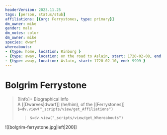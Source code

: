 ```yaml
---
headerVersion: 2023.11.25
tags: [person, status/stub]
affiliations: [{org: Ferrystones, type: primary}]
dm_owner: mike
gender: male
dm_notes: color
dm_owner: mike
species: dwarf
whereabouts:
- {type: home, location: Rinburg }
- {type: away, location: on the road to Aslain, start: 1720-02-08, end: 1720-02-10 }
- {type: away, location: Aslain, start: 1720-02-10, end: 9999 }
---
```

# Bolgrim Ferrystone
>[!info]+ Biographical Info  
> A [[Dwarves|dwarf]] (he/him), of the [[Ferrystones]]  
> `$=dv.view("_scripts/view/get_Affiliations")`  
>> `$=dv.view("_scripts/view/get_Whereabouts")`

![[bolgrim-ferrystone.jpg|left|200]]

